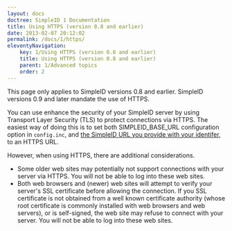 ```yaml
---
layout: docs
doctree: SimpleID 1 Documentation
title: Using HTTPS (version 0.8 and earlier)
date: 2013-02-07 20:12:02
permalink: /docs/1/https/
eleventyNavigation:
    key: 1/Using HTTPS (version 0.8 and earlier)
    title: Using HTTPS (version 0.8 and earlier)
    parent: 1/Advanced topics
    order: 2
---
```


<div class="warning">

This page only applies to SimpleID versions 0.8 and earlier.  SimpleID versions 0.9 and later mandate the use of HTTPS.

</div>

You can use enhance the security of your SimpleID server by using Transport Layer Security (TLS) to protect connections via HTTPS.  The easiest way of doing this is to set both SIMPLEID_BASE_URL configuration option in `config.inc`, and [the SimpleID URL you provide with your identifer](http://simpleid.org/documentation/getting-started/setting-identity/claim-your-identifier), to an HTTPS URL.

However, when using HTTPS, there are additional considerations.

- Some older web sites may potentially not support connections with your server via HTTPS.  You will not be able to log into these web sites.
- Both web browsers and (newer) web sites will attempt to verify your server's SSL certificate before allowing the connection.  If you SSL certificate is not obtained from a well known certificate authority (whose root certificate is commonly installed with web browsers and web servers), or is self-signed, the web site may refuse to connect with your server.  You will not be able to log into these web sites.